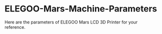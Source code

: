 # ELEGOO-Mars-Machine-Parameters
Here are the parameters of ELEGOO Mars LCD 3D Printer for your reference.
